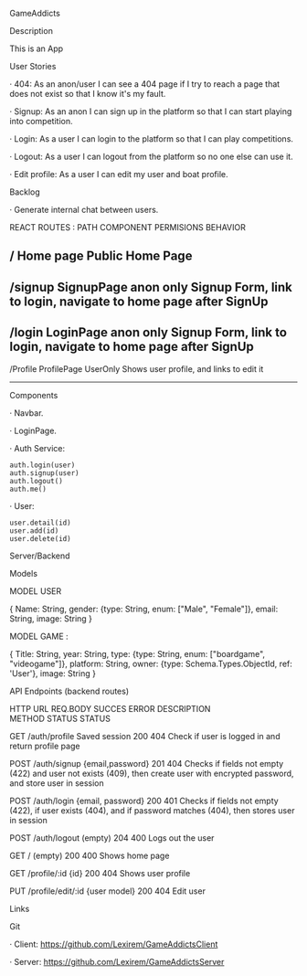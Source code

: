 GameAddicts

Description

This is an App 


User Stories

· 404: As an anon/user I can see a 404 page if I try to reach a page that does not exist so that I know it's my fault.

· Signup: As an anon I can sign up in the platform so that I can start playing into competition.

· Login: As a user I can login to the platform so that I can play competitions.

· Logout: As a user I can logout from the platform so no one else can use it.

· Edit profile: As a user I can edit my user and boat profile.



Backlog

· Generate internal chat between users.




REACT ROUTES :
PATH			            COMPONENT		            PERMISIONS		        BEHAVIOR

/			                Home page		            Public	<Route>		    Home Page
-----------------------------------------------------------------------------------------------------------------------
/signup		                SignupPage		            anon only		        Signup Form, link to login, 
                        	                            <AnonRoute>		        navigate to home page after SignUp
-----------------------------------------------------------------------------------------------------------------------
/login			            LoginPage		            anon only		        Signup Form, link to login,
						                                <AnonRoute>		        navigate to home page after SignUp	
-----------------------------------------------------------------------------------------------------------------------
/Profile			        ProfilePage		            UserOnly		        Shows user profile, and links to edit it
						                                
-----------------------------------------------------------------------------------------------------------------------





Components

· Navbar.

· LoginPage.



· Auth Service:

    auth.login(user)
    auth.signup(user)
    auth.logout()
    auth.me()

· User:

    user.detail(id)
    user.add(id)
    user.delete(id)




Server/Backend

Models

MODEL USER 

{
Name: String,
gender: {type: String, enum: ["Male", "Female"]}, 
email: String,
image: String
}

MODEL GAME :

{
Title: String,
year: String,
type: {type: String, enum: ["boardgame", "videogame"]}, 
platform: String,
owner: {type: Schema.Types.ObjectId, ref: 'User'},
image: String
}



API Endpoints (backend routes)

HTTP          URL             REQ.BODY                SUCCES         ERROR         DESCRIPTION          
METHOD                                                STATUS         STATUS

GET       /auth/profile       Saved session             200            404          Check if user is logged in 
                                                                                    and return profile page 

POST      /auth/signup        {email,password}          201            404          Checks if fields not empty (422) 
                                                                                    and user not exists (409), then create user with encrypted password, and store user in session

POST      /auth/login         {email, password}         200            401          Checks if fields not empty (422), if 
                                                                                    user exists (404), and if password matches (404), then stores user in session
                                            
POST      /auth/logout         (empty)                  204            400          Logs out the user

GET           /                (empty)                  200            400          Shows home page

GET       /profile/:id         {id}                     200            404          Shows user profile

PUT       /profile/edit/:id    {user model}             200            404          Edit user 
                               


Links 

Git

· Client: https://github.com/Lexirem/GameAddictsClient

· Server: https://github.com/Lexirem/GameAddictsServer

